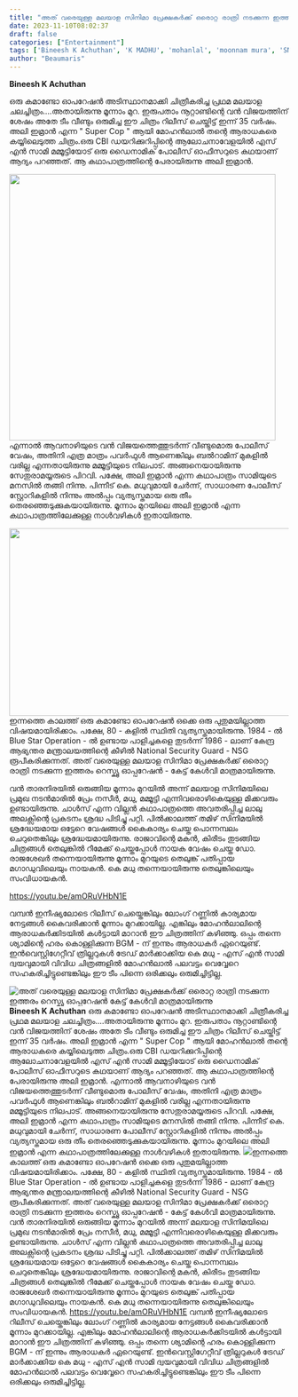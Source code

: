 ```yaml
---
title: "അത് വരെയുള്ള മലയാള സിനിമാ പ്രേക്ഷകർക്ക് ഒരൊറ്റ രാത്രി നടക്കുന്ന ഇത്തരം റെസ്ക്യൂ ഓപ്പറേഷൻ കേട്ട് കേൾവി മാത്രമായിരുന്നു"
date: 2023-11-10T08:02:37
draft: false
categories: ["Entertainment"]
tags: ['Bineesh K Achuthan', 'K MADHU', 'mohanlal', 'moonnam mura', 'SN Swami']
author: "Beaumaris"
---
```


<strong>Bineesh K Achuthan </strong>

ഒരു കമാണ്ടോ ഓപറേഷൻ അടിസ്ഥാനമാക്കി ചിത്രീകരിച്ച പ്രഥമ മലയാള ചലച്ചിത്രം....അതായിരുന്നു മൂന്നാം മുറ. ഇരുപതാം നൂറ്റാണ്ടിന്റെ വൻ വിജയത്തിന് ശേഷം അതേ ടീം വീണ്ടും ഒരുമിച്ച ഈ ചിത്രം റിലീസ് ചെയ്തിട്ട് ഇന്ന് 35 വർഷം. അലി ഇമ്രാൻ എന്ന " Super Cop " ആയി മോഹൻലാൽ തന്റെ ആരാധകരെ കയ്യിലെടുത്ത ചിത്രം.ഒരു CBI ഡയറിക്കുറിപ്പിന്റെ ആലോചനാവേളയിൽ എസ് എൻ സാമി മമ്മൂട്ടിയോട് ഒരു ഡൈനാമിക് പോലീസ് ഓഫീസറുടെ കഥയാണ് ആദ്യം പറഞ്ഞത്. ആ കഥാപാത്രത്തിന്റെ പേരായിരുന്നു അലി ഇമ്രാൻ.

<img class="size-full wp-image-429176 aligncenter" src="https://cdn.boolokam.com/articles/2023/11/egegggg.jpg" alt="" width="480" height="480" />എന്നാൽ ആവനാഴിയുടെ വൻ വിജയത്തെത്തുടർന്ന് വീണ്ടുമൊരു പോലീസ് വേഷം, അതിനി എത്ര മാത്രം പവർഫുൾ ആണെങ്കിലും ബൽറാമിന് മുകളിൽ വരില്ല എന്നതായിരുന്നു മമ്മൂട്ടിയുടെ നിലപാട്. അങ്ങനെയായിരുന്നു സേതുരാമയ്യരുടെ പിറവി. പക്ഷേ, അലി ഇമ്രാൻ എന്ന കഥാപാത്രം സാമിയുടെ മനസിൽ തങ്ങി നിന്നു. പിന്നീട് കെ. മധുവുമായി ചേർന്ന്, സാധാരണ പോലീസ് സ്റ്റോറികളിൽ നിന്നും അൽപ്പം വ്യത്യസ്തമായ ഒരു തീം തെരഞ്ഞെടുക്കുകയായിരുന്നു. മൂന്നാം മുറയിലെ അലി ഇമ്രാൻ എന്ന കഥാപാത്രത്തിലേക്കുള്ള നാൾവഴികൾ ഇതായിരുന്നു.

<img class="size-full wp-image-429177 aligncenter" src="https://cdn.boolokam.com/articles/2023/11/ds.jpg" alt="" width="600" height="338" />ഇന്നത്തെ കാലത്ത് ഒരു കമാണ്ടോ ഓപറേഷൻ ഒക്കെ ഒരു പുതുമയില്ലാത്ത വിഷയമായിരിക്കാം. പക്ഷേ, 80 - കളിൽ സ്ഥിതി വ്യത്യസ്തമായിരുന്നു. 1984 - ൽ Blue Star Operation - ൽ ഉണ്ടായ പാളിച്ചകളെ തുടർന്ന് 1986 - ലാണ് കേന്ദ്ര ആഭ്യന്തര മന്ത്രാലയത്തിന്റെ കീഴിൽ National Security Guard - NSG രൂപീകരിക്കുന്നത്. അത് വരെയുള്ള മലയാള സിനിമാ പ്രേക്ഷകർക്ക് ഒരൊറ്റ രാത്രി നടക്കുന്ന ഇത്തരം റെസ്ക്യൂ ഓപ്പറേഷൻ - കേട്ട് കേൾവി മാത്രമായിരുന്നു.

വൻ താരനിരയിൽ ഒരുങ്ങിയ മൂന്നാം മുറയിൽ അന്ന് മലയാള സിനിമയിലെ പ്രമുഖ നടൻമാരിൽ പ്രേം നസീർ, മധു, മമ്മൂട്ടി എന്നിവരൊഴികെയുള്ള മിക്കവരും ഉണ്ടായിരുന്നു. ചാൾസ് എന്ന വില്ലൻ കഥാപാത്രത്തെ അവതരിപ്പിച്ച ലാലു അലക്സിന്റെ പ്രകടനം ശ്രദ്ധ പിടിച്ചു പറ്റി. പിൽക്കാലത്ത് തമിഴ് സിനിമയിൽ ശ്രദ്ധേയമായ ഒട്ടേറെ വേഷങ്ങൾ കൈകാര്യം ചെയ്ത പൊന്നമ്പലം ചെറുതെങ്കിലും ശ്രദ്ധേയമായിരുന്നു. രാജാവിന്റെ മകൻ, കിരീടം തുടങ്ങിയ ചിത്രങ്ങൾ തെലുങ്കിൽ റീമേക്ക് ചെയ്തപ്പോൾ നായക വേഷം ചെയ്ത ഡോ. രാജശേഖർ തന്നെയായിരുന്നു മൂന്നാം മുറയുടെ തെലുങ്ക് പതിപ്പായ മഗാഡുവിലെയും നായകൻ. കെ മധു തന്നെയായിരുന്നു തെലുങ്കിലെയും സംവിധായകൻ.

https://youtu.be/amORuVHbN1E

വമ്പൻ ഇനീഷ്യലോടെ റിലീസ് ചെയ്തെങ്കിലും ലോംഗ് റണ്ണിൽ കാര്യമായ നേട്ടങ്ങൾ കൈവരിക്കാൻ മൂന്നാം മുറക്കായില്ല. എങ്കിലും മോഹൻലാലിന്റെ ആരാധകർക്കിടയിൽ കൾട്ടായി മാറാൻ ഈ ചിത്രത്തിന് കഴിഞ്ഞു. ഒപ്പം തന്നെ ശ്യാമിന്റെ ഹരം കൊള്ളിക്കുന്ന BGM - ന് ഇന്നും ആരാധകർ ഏറെയുണ്ട്. ഇൻവെസ്റ്റിഗേറ്റീവ് ത്രില്ലറുകൾ ട്രേഡ് മാർക്കാക്കിയ കെ മധു - എസ് എൻ സാമി ദ്വയവുമായി വിവിധ ചിത്രങ്ങളിൽ മോഹൻലാൽ പലവട്ടം വെവ്വേറെ സഹകരിച്ചിട്ടുണ്ടെങ്കിലും ഈ ടീം പിന്നെ ഒരിക്കലും ഒരുമിച്ചിട്ടില്ല.


![അത് വരെയുള്ള മലയാള സിനിമാ പ്രേക്ഷകർക്ക് ഒരൊറ്റ രാത്രി നടക്കുന്ന ഇത്തരം റെസ്ക്യൂ ഓപ്പറേഷൻ കേട്ട് കേൾവി മാത്രമായിരുന്നു](https://cdn.boolokam.com/articles/2023/11/egegggg.jpg)**Bineesh K Achuthan** ഒരു കമാണ്ടോ ഓപറേഷൻ അടിസ്ഥാനമാക്കി ചിത്രീകരിച്ച പ്രഥമ മലയാള ചലച്ചിത്രം....അതായിരുന്നു മൂന്നാം മുറ. ഇരുപതാം നൂറ്റാണ്ടിന്റെ വൻ വിജയത്തിന് ശേഷം അതേ ടീം വീണ്ടും ഒരുമിച്ച ഈ ചിത്രം റിലീസ് ചെയ്തിട്ട് ഇന്ന് 35 വർഷം. അലി ഇമ്രാൻ എന്ന " Super Cop " ആയി മോഹൻലാൽ തന്റെ ആരാധകരെ കയ്യിലെടുത്ത ചിത്രം.ഒരു CBI ഡയറിക്കുറിപ്പിന്റെ ആലോചനാവേളയിൽ എസ് എൻ സാമി മമ്മൂട്ടിയോട് ഒരു ഡൈനാമിക് പോലീസ് ഓഫീസറുടെ കഥയാണ് ആദ്യം പറഞ്ഞത്. ആ കഥാപാത്രത്തിന്റെ പേരായിരുന്നു അലി ഇമ്രാൻ. എന്നാൽ ആവനാഴിയുടെ വൻ വിജയത്തെത്തുടർന്ന് വീണ്ടുമൊരു പോലീസ് വേഷം, അതിനി എത്ര മാത്രം പവർഫുൾ ആണെങ്കിലും ബൽറാമിന് മുകളിൽ വരില്ല എന്നതായിരുന്നു മമ്മൂട്ടിയുടെ നിലപാട്. അങ്ങനെയായിരുന്നു സേതുരാമയ്യരുടെ പിറവി. പക്ഷേ, അലി ഇമ്രാൻ എന്ന കഥാപാത്രം സാമിയുടെ മനസിൽ തങ്ങി നിന്നു. പിന്നീട് കെ. മധുവുമായി ചേർന്ന്, സാധാരണ പോലീസ് സ്റ്റോറികളിൽ നിന്നും അൽപ്പം വ്യത്യസ്തമായ ഒരു തീം തെരഞ്ഞെടുക്കുകയായിരുന്നു. മൂന്നാം മുറയിലെ അലി ഇമ്രാൻ എന്ന കഥാപാത്രത്തിലേക്കുള്ള നാൾവഴികൾ ഇതായിരുന്നു. ![](https://cdn.boolokam.com/articles/2023/11/ds.jpg)ഇന്നത്തെ കാലത്ത് ഒരു കമാണ്ടോ ഓപറേഷൻ ഒക്കെ ഒരു പുതുമയില്ലാത്ത വിഷയമായിരിക്കാം. പക്ഷേ, 80 - കളിൽ സ്ഥിതി വ്യത്യസ്തമായിരുന്നു. 1984 - ൽ Blue Star Operation - ൽ ഉണ്ടായ പാളിച്ചകളെ തുടർന്ന് 1986 - ലാണ് കേന്ദ്ര ആഭ്യന്തര മന്ത്രാലയത്തിന്റെ കീഴിൽ National Security Guard - NSG രൂപീകരിക്കുന്നത്. അത് വരെയുള്ള മലയാള സിനിമാ പ്രേക്ഷകർക്ക് ഒരൊറ്റ രാത്രി നടക്കുന്ന ഇത്തരം റെസ്ക്യൂ ഓപ്പറേഷൻ - കേട്ട് കേൾവി മാത്രമായിരുന്നു. വൻ താരനിരയിൽ ഒരുങ്ങിയ മൂന്നാം മുറയിൽ അന്ന് മലയാള സിനിമയിലെ പ്രമുഖ നടൻമാരിൽ പ്രേം നസീർ, മധു, മമ്മൂട്ടി എന്നിവരൊഴികെയുള്ള മിക്കവരും ഉണ്ടായിരുന്നു. ചാൾസ് എന്ന വില്ലൻ കഥാപാത്രത്തെ അവതരിപ്പിച്ച ലാലു അലക്സിന്റെ പ്രകടനം ശ്രദ്ധ പിടിച്ചു പറ്റി. പിൽക്കാലത്ത് തമിഴ് സിനിമയിൽ ശ്രദ്ധേയമായ ഒട്ടേറെ വേഷങ്ങൾ കൈകാര്യം ചെയ്ത പൊന്നമ്പലം ചെറുതെങ്കിലും ശ്രദ്ധേയമായിരുന്നു. രാജാവിന്റെ മകൻ, കിരീടം തുടങ്ങിയ ചിത്രങ്ങൾ തെലുങ്കിൽ റീമേക്ക് ചെയ്തപ്പോൾ നായക വേഷം ചെയ്ത ഡോ. രാജശേഖർ തന്നെയായിരുന്നു മൂന്നാം മുറയുടെ തെലുങ്ക് പതിപ്പായ മഗാഡുവിലെയും നായകൻ. കെ മധു തന്നെയായിരുന്നു തെലുങ്കിലെയും സംവിധായകൻ. https://youtu.be/amORuVHbN1E വമ്പൻ ഇനീഷ്യലോടെ റിലീസ് ചെയ്തെങ്കിലും ലോംഗ് റണ്ണിൽ കാര്യമായ നേട്ടങ്ങൾ കൈവരിക്കാൻ മൂന്നാം മുറക്കായില്ല. എങ്കിലും മോഹൻലാലിന്റെ ആരാധകർക്കിടയിൽ കൾട്ടായി മാറാൻ ഈ ചിത്രത്തിന് കഴിഞ്ഞു. ഒപ്പം തന്നെ ശ്യാമിന്റെ ഹരം കൊള്ളിക്കുന്ന BGM - ന് ഇന്നും ആരാധകർ ഏറെയുണ്ട്. ഇൻവെസ്റ്റിഗേറ്റീവ് ത്രില്ലറുകൾ ട്രേഡ് മാർക്കാക്കിയ കെ മധു - എസ് എൻ സാമി ദ്വയവുമായി വിവിധ ചിത്രങ്ങളിൽ മോഹൻലാൽ പലവട്ടം വെവ്വേറെ സഹകരിച്ചിട്ടുണ്ടെങ്കിലും ഈ ടീം പിന്നെ ഒരിക്കലും ഒരുമിച്ചിട്ടില്ല.
